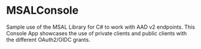 # MSALConsole
Sample use of the MSAL Library for C# to work with AAD v2 endpoints. This Console App showcases the use of private clients and public clients with the different OAuth2/OIDC grants.
